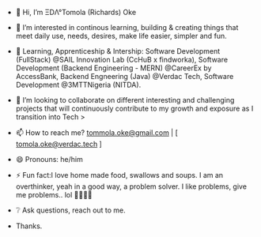 - 👋 Hi, I’m ΞDΛ°Tomola (Richards) Oke
- 👀 I’m interested in continous learning, building & creating things that meet daily use, needs, desires, make life easier, simpler and fun.

- 🌱 Learning, Apprenticeship & Intership: Software Development (FullStack) @SAIL Innovation Lab (CcHuB x findworka), Software Development (Backend Engineering - MERN) @CareerEx by AccessBank, Backend Engneering (Java) @Verdac Tech, Software Development @3MTTNigeria (NITDA).

- 💞️ I’m looking to collaborate on different interesting and challenging projects that will continuously contribute to my growth and exposure as I transition into Tech >
- 📫 How to reach me? tommola.oke@gmail.com | [ tomola.oke@verdac.tech ]

- 😄 Pronouns: he/him
- ⚡ Fun fact:I love home made food, swallows and soups. I am an overthinker, yeah in a good way, a problem solver. I like problems, give me problems.. lol 🤕😅😆😁

- ❔ Ask questions, reach out to me.
- Thanks.

<!---
tomolaoke/tomolaoke is a ✨ special ✨ repository because its `README.md` (this file) appears on your GitHub profile.
You can click the Preview link to take a look at your changes.
--->
